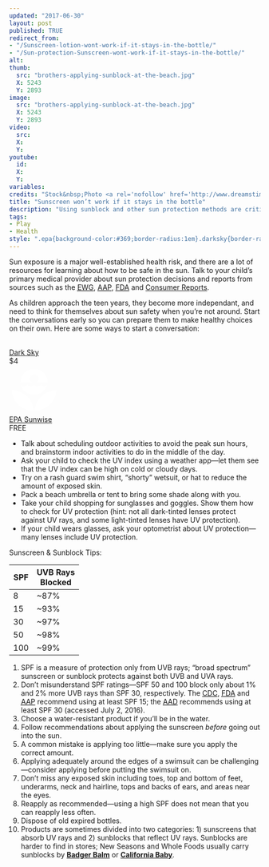 ```yaml
---
updated: "2017-06-30"
layout: post
published: TRUE
redirect_from:
- "/Sunscreen-lotion-wont-work-if-it-stays-in-the-bottle/"
- "/Sun-protection-Sunscreen-wont-work-if-it-stays-in-the-bottle/"
alt:
thumb:
  src: "brothers-applying-sunblock-at-the-beach.jpg"
  X: 5243
  Y: 2893
image:
  src: "brothers-applying-sunblock-at-the-beach.jpg"
  X: 5243
  Y: 2893
video:
  src: 
  X: 
  Y: 
youtube:
  id:
  X:
  Y:
variables:
credits: "Stock&nbsp;Photo <a rel='nofollow' href='http://www.dreamstime.com/royalty-free-stock-images-sun-protection-image9977129'>&copy;</a>&nbsp;Monika&nbsp;Adamczyk"
title: "Sunscreen won’t work if it stays in the bottle"
description: "Using sunblock and other sun protection methods are critial to skin cancer prevention. How do you help your child develop healthy sun safety habits?"
tags:
- Play
- Health
style: ".epa{background-color:#369;border-radius:1em}.darksky{border-radius:1em}th{vertical-align:bottom}"
---
```

Sun exposure is a major well-established health risk, and there are a lot of resources for learning about how to be safe in the sun. Talk to your child’s primary medical provider about sun protection decisions and reports from sources such as the <a rel="nofollow" href="https://www.ewg.org/sunscreen/"><abbr title="Enviromental Working Group">EWG</abbr></a>, <a rel="nofollow" href="https://www.healthychildren.org/"><abbr title="American Academy of Pediatrics">AAP</abbr></a>, <a rel="nofollow" href="http://www.fda.gov/"><abbr title="U.S. Food and Drug Administration">FDA</abbr></a> and <a rel="nofollow" href="http://www.consumerreports.org/cro/sunscreens.htm">Consumer Reports</a>.

As children approach the teen years, they become more independant, and need to think for themselves about sun safety when you’re not around. Start the conversations early so you can prepare them to make healthy choices on their own. Here are some ways to start a conversation:
<aside class="float right side center">
	<div>
		<a rel="nofollow" href="http://darksky.net"><amp-img class="darksky" alt="Dark Sky app" width="100" height="100" src="{{site.cache}}/x/darksky.jpg"></amp-img><br>Dark Sky</a><br>$4
	</div>
	<div>
		<a rel="nofollow" href="https://www.epa.gov/enviro/uv-index-mobile-app"><svg class="epa" width="100" height="100" viewBox="0 0 92.291048 92.290955" fill="#fff"><path d="m 58.833503,58.556982 c 12.134,-11.477 28.457,-12.353 28.457,-12.353 0,0 0.118,15.66 -11.467,26.47 -12.693,11.912 -28.244,11.912 -28.244,11.912 0,0 -0.663,-14.895 11.254,-26.029 m -25.258,-22.286 c 2.201,3.975 9.48,3.975 12.239,0 2.319,3.975 10.373,3.975 12.801,0 2.319,3.975 9.707,3.975 11.572,0 -2.977,10.922 -11.794,18.536 -24.151,18.536 -12.352,0 -22.167,-7.614 -24.377,-18.536 1.765,3.975 9.597,3.975 11.916,0 m -28.3530003,9.933 -0.222,0 c 0,0 15.4420003,0 28.2430003,12.021 12.24,11.467 11.359,26.256 11.359,26.256 0,0 -14.558,1.216 -28.017,-11.586 -12.7960003,-12.02 -11.3630003,-26.691 -11.3630003,-26.691 M 45.927503,7.7049817 c -0.113,0.327 -0.113,0 0,0 16.218,0 25.258,11.9120003 25.149,24.7040003 0,-0.108 -20.96,0 -20.96,0 1.875,-0.993 4.302,-3.526 4.302,-6.725 0,-4.742 -3.971,-7.837 -8.382,-7.837 -3.749,0 -8.495,2.646 -8.495,7.731 0,2.859 2.314,5.837 4.746,6.83 l -21.4,0 c 0,-13.558 9.816,-24.4810003 25.04,-24.7030003"/></svg><br>EPA Sunwise</a><br>FREE
	</div>
</aside>
<ul class="compact paragraph tail">
	<li>Talk about scheduling outdoor activities to avoid the peak sun hours, and brainstorm indoor activities to do in the middle of the day.</li>
	<li>Ask your child to check the UV index using a weather app&mdash;let them see that the UV index can be high on cold or cloudy days.</li>
	<li>Try on a rash guard swim shirt, “shorty” wetsuit, or hat to reduce the amount of exposed skin.</li>
	<li>Pack a beach umbrella or tent to bring some shade along with you.</li>
	<li>Take your child shopping for sunglasses and goggles. Show them how to check for UV protection (hint: not all dark-tinted lenses protect against UV rays, and some light-tinted lenses have UV protection).</li>
	<li>If your child wears glasses, ask your optometrist about UV protection&mdash;many lenses include UV protection.</li>
</ul>

Sunscreen & Sunblock Tips:
<aside class="float right side">
	<table>
		<thead><tr><th class="right">SPF</th><th class="center">UVB Rays<br>Blocked</th></tr></thead>
		<tbody>
			<tr><td class="right">8</td><td class="center">~87%</td></tr>
			<tr><td class="right">15</td><td class="center">~93%</td></tr>
			<tr><td class="right">30</td><td class="center">~97%</td></tr>
			<tr><td class="right">50</td><td class="center">~98%</td></tr>
			<tr><td class="right">100</td><td class="center">~99%</td></tr>
		</tbody>
	</table>
</aside>
<ol class="compact paragraph tail">
	<li>SPF is a measure of protection only from UVB rays; “broad spectrum” sunscreen or sunblock protects against both UVB and UVA rays.</li>
	<li>Don’t misunderstand SPF ratings&mdash;SPF 50 and 100 block only about 1% and 2% more UVB rays than SPF 30, respectively. The <a rel="nofollow" href="http://www.cdc.gov/cancer/skin/basic_info/sun-safety.htm"><abbr title="Centers for Disease Control and Prevention">CDC</abbr></a>, <a rel="nofollow" href="http://www.fda.gov/drugs/resourcesforyou/consumers/buyingusingmedicinesafely/understandingover-the-countermedicines/ucm239463.htm"><abbr title="U.S. Food and Drug Administration">FDA</abbr></a> and <a rel="nofollow" href="https://www.healthychildren.org/English/safety-prevention/at-play/Pages/Sun-Safety.aspx"><abbr title="American Academy of Pediatrics">AAP</abbr></a> recommend using at least SPF 15; the <a rel="nofollow" href="https://www.aad.org/media/stats/prevention-and-care/sunscreen-faqs"><abbr title="American Academy of Dermatology">AAD</abbr></a> recommends using at least SPF 30 (accessed July 2, 2016).</li>
	<li>Choose a water-resistant product if you’ll be in the water.</li>
	<li>Follow recommendations about applying the sunscreen <i>before</i> going out into the sun.</li>
	<li>A common mistake is applying too little&mdash;make sure you apply the correct amount.</li>
	<li>Applying adequately around the edges of a swimsuit can be challenging&mdash;consider applying before putting the swimsuit on.</li>
	<li>Don’t miss any exposed skin including toes, top and bottom of feet, underarms, neck and hairline, tops and backs of ears, and areas near the eyes.</li>
	<li>Reapply as recommended&mdash;using a high SPF does not mean that you can reapply less often.</li>
	<li>Dispose of old expired bottles.</li>
	<li>Products are sometimes divided into two categories: 1) sunscreens that absorb UV rays and 2) sunblocks that reflect UV rays. Sunblocks are harder to find in stores; New Seasons and Whole Foods usually carry sunblocks by <a rel="nofollow" href="http://www.badgerbalm.com/sunscreen"><strong>Badger Balm</strong></a> or <a rel="nofollow" href="http://www.californiababy.com/sunscreens.html"><strong>California Baby</strong></a>.</li>
</ol>